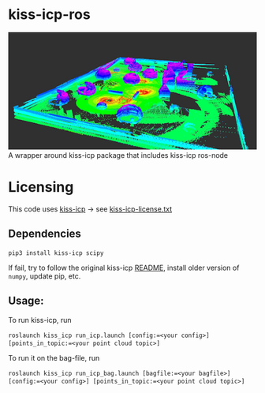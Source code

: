 # kiss-icp-ros
![alt text](https://github.com/sevagul/kiss-icp-ros/blob/main/media/result.png?raw=true)<br/>
A wrapper around kiss-icp package that includes kiss-icp ros-node
# Licensing
This code uses [kiss-icp](https://github.com/PRBonn/kiss-icp/blob/main/LICENSE) -> see [kiss-icp-license.txt](https://github.com/sevagul/kiss-icp-ros/blob/main/kiss-icp-license.txt)

## Dependencies
```
pip3 install kiss-icp scipy
```
If fail, try to follow the original kiss-icp [README](https://github.com/PRBonn/kiss-icp), install older version of `numpy`, update pip, etc. <br/>

## Usage:
To run kiss-icp, run
```
roslaunch kiss_icp run_icp.launch [config:=<your config>] [points_in_topic:=<your point cloud topic>]
```
To run it on the bag-file, run
```
roslaunch kiss_icp run_icp_bag.launch [bagfile:=<your bagfile>] [config:=<your config>] [points_in_topic:=<your point cloud topic>]
```
